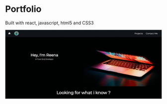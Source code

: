 # Portfolio
Built with react, javascript, html5 and CSS3

<img src=https://github.com/reenapanwar23/portfolio/blob/gh-pages/assets/Webgif.gif alt="Draft Portfolio"/>

